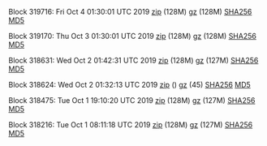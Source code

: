 Block 319716: Fri Oct  4 01:30:01 UTC 2019 [zip](https://files.01coin.io/mainnet/2019-10-04/bootstrap.dat.zip) (128M) [gz](https://files.01coin.io/mainnet/2019-10-04/bootstrap.dat.tar.gz) (128M) [SHA256](https://files.01coin.io/mainnet/2019-10-04/sha256.txt) [MD5](https://files.01coin.io/mainnet/2019-10-04/md5.txt)

Block 319170: Thu Oct  3 01:30:01 UTC 2019 [zip](https://files.01coin.io/mainnet/2019-10-03/bootstrap.dat.zip) (128M) [gz](https://files.01coin.io/mainnet/2019-10-03/bootstrap.dat.tar.gz) (128M) [SHA256](https://files.01coin.io/mainnet/2019-10-03/sha256.txt) [MD5](https://files.01coin.io/mainnet/2019-10-03/md5.txt)

Block 318631: Wed Oct  2 01:42:31 UTC 2019 [zip](https://files.01coin.io/mainnet/2019-10-02/bootstrap.dat.zip) (128M) [gz](https://files.01coin.io/mainnet/2019-10-02/bootstrap.dat.tar.gz) (127M) [SHA256](https://files.01coin.io/mainnet/2019-10-02/sha256.txt) [MD5](https://files.01coin.io/mainnet/2019-10-02/md5.txt)

Block 318624: Wed Oct  2 01:32:13 UTC 2019 [zip](https://files.01coin.io/mainnet/2019-10-02/bootstrap.dat.zip) () [gz](https://files.01coin.io/mainnet/2019-10-02/bootstrap.dat.tar.gz) (45) [SHA256](https://files.01coin.io/mainnet/2019-10-02/sha256.txt) [MD5](https://files.01coin.io/mainnet/2019-10-02/md5.txt)

Block 318475: Tue Oct  1 19:10:20 UTC 2019 [zip](https://files.01coin.io/mainnet/2019-10-01/bootstrap.dat.zip) (128M) [gz](https://files.01coin.io/mainnet/2019-10-01/bootstrap.dat.tar.gz) (127M) [SHA256](https://files.01coin.io/mainnet/2019-10-01/sha256.txt) [MD5](https://files.01coin.io/mainnet/2019-10-01/md5.txt)

Block 318216: Tue Oct  1 08:11:18 UTC 2019 [zip](https://files.01coin.io/mainnet/2019-10-01/bootstrap.dat.zip) (128M) [gz](https://files.01coin.io/mainnet/2019-10-01/bootstrap.dat.tar.gz) (127M) [SHA256](https://files.01coin.io/mainnet/2019-10-01/sha256.txt) [MD5](https://files.01coin.io/mainnet/2019-10-01/md5.txt)
